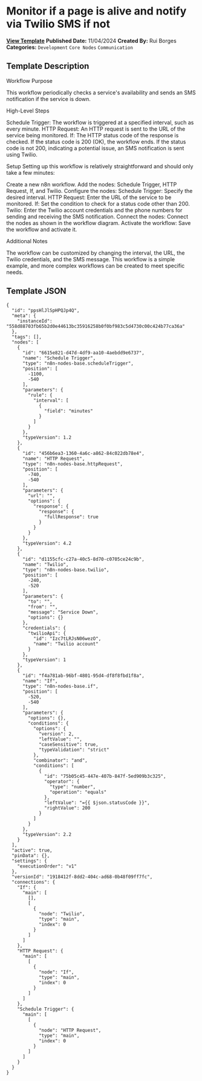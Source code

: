# Monitor if a page is alive and notify via Twilio SMS if not

**[View Template](https://n8n.io/workflows/2524-/)**  **Published Date:** 11/04/2024  **Created By:** Rui Borges  **Categories:** `Development` `Core Nodes` `Communication`  

## Template Description

Workflow Purpose

This workflow periodically checks a service's availability and sends an SMS notification if the service is down.

High-Level Steps

Schedule Trigger: The workflow is triggered at a specified interval, such as every minute.
HTTP Request: An HTTP request is sent to the URL of the service being monitored.
If: The HTTP status code of the response is checked.
If the status code is 200 (OK), the workflow ends.
If the status code is not 200, indicating a potential issue, an SMS notification is sent using Twilio.

Setup
Setting up this workflow is relatively straightforward and should only take a few minutes:

Create a new n8n workflow.
Add the nodes: Schedule Trigger, HTTP Request, If, and Twilio.
Configure the nodes:
Schedule Trigger: Specify the desired interval.
HTTP Request: Enter the URL of the service to be monitored.
If: Set the condition to check for a status code other than 200.
Twilio: Enter the Twilio account credentials and the phone numbers for sending and receiving the SMS notification.
Connect the nodes: Connect the nodes as shown in the workflow diagram.
Activate the workflow: Save the workflow and activate it.

Additional Notes

The workflow can be customized by changing the interval, the URL, the Twilio credentials, and the SMS message.
This workflow is a simple example, and more complex workflows can be created to meet specific needs.

## Template JSON

```
{
  "id": "ppsHlJlSpHPQJp4Q",
  "meta": {
    "instanceId": "558d88703fb65b2d0e44613bc35916258b0f0bf983c5d4730c00c424b77ca36a"
  },
  "tags": [],
  "nodes": [
    {
      "id": "6615e821-d47d-4df9-aa10-4aebdd9e6737",
      "name": "Schedule Trigger",
      "type": "n8n-nodes-base.scheduleTrigger",
      "position": [
        -1100,
        -540
      ],
      "parameters": {
        "rule": {
          "interval": [
            {
              "field": "minutes"
            }
          ]
        }
      },
      "typeVersion": 1.2
    },
    {
      "id": "456b6ea3-1360-4a6c-a862-84c022db78e4",
      "name": "HTTP Request",
      "type": "n8n-nodes-base.httpRequest",
      "position": [
        -740,
        -540
      ],
      "parameters": {
        "url": "",
        "options": {
          "response": {
            "response": {
              "fullResponse": true
            }
          }
        }
      },
      "typeVersion": 4.2
    },
    {
      "id": "d1155cfc-c27a-40c5-8d70-c0705ce24c9b",
      "name": "Twilio",
      "type": "n8n-nodes-base.twilio",
      "position": [
        -240,
        -520
      ],
      "parameters": {
        "to": "",
        "from": "",
        "message": "Service Down",
        "options": {}
      },
      "credentials": {
        "twilioApi": {
          "id": "Izc7tLRJsN06wezO",
          "name": "Twilio account"
        }
      },
      "typeVersion": 1
    },
    {
      "id": "f4a781ab-96bf-4801-95d4-df8f8fbd1f8a",
      "name": "If",
      "type": "n8n-nodes-base.if",
      "position": [
        -520,
        -540
      ],
      "parameters": {
        "options": {},
        "conditions": {
          "options": {
            "version": 2,
            "leftValue": "",
            "caseSensitive": true,
            "typeValidation": "strict"
          },
          "combinator": "and",
          "conditions": [
            {
              "id": "75b05c45-447e-407b-847f-5ed909b3c325",
              "operator": {
                "type": "number",
                "operation": "equals"
              },
              "leftValue": "={{ $json.statusCode }}",
              "rightValue": 200
            }
          ]
        }
      },
      "typeVersion": 2.2
    }
  ],
  "active": true,
  "pinData": {},
  "settings": {
    "executionOrder": "v1"
  },
  "versionId": "1918412f-8dd2-404c-ad68-0b48f09ff7fc",
  "connections": {
    "If": {
      "main": [
        [],
        [
          {
            "node": "Twilio",
            "type": "main",
            "index": 0
          }
        ]
      ]
    },
    "HTTP Request": {
      "main": [
        [
          {
            "node": "If",
            "type": "main",
            "index": 0
          }
        ]
      ]
    },
    "Schedule Trigger": {
      "main": [
        [
          {
            "node": "HTTP Request",
            "type": "main",
            "index": 0
          }
        ]
      ]
    }
  }
}
```

